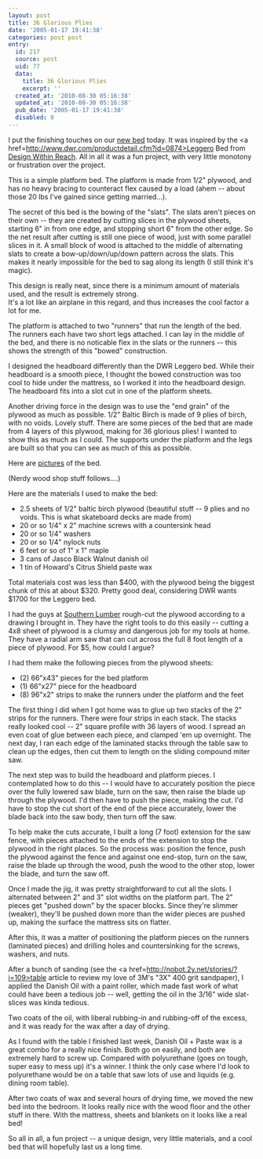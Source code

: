 ```yaml
---
layout: post
title: 36 Glorious Plies
date: '2005-01-17 19:41:38'
categories: post post
entry:
  id: 217
  source: post
  uid: 77
  data:
    title: 36 Glorious Plies
    excerpt: ''
  created_at: '2010-08-30 05:16:38'
  updated_at: '2010-08-30 05:16:38'
  pub_date: '2005-01-17 19:41:38'
  disabled: 0
---
```

I put the finishing touches on our
<a href=/pictures/20050117-bed/>new bed</a>
today.  It was inspired by the <a
href=http://www.dwr.com/productdetail.cfm?id=0874>Leggero Bed</a>
from <a href=http://www.dwr.com/>Design Within Reach</a>.  All in
all it was a fun project, with very little monotony or frustration
over the project.

This is a simple platform bed.  The platform
is made from 1/2" plywood, and has no heavy bracing to counteract flex
caused by a load (ahem -- about those 20 lbs I've gained since
getting married...).  

The secret of this bed is the bowing of the
"slats".  The slats aren't pieces on their own -- they are created
by cutting slices in the plywood sheets, starting 6" in from one
edge, and stopping short 6" from the other edge.  So the net
result after cutting is still one piece of wood, just with some
parallel slices in it.  A small block of wood is attached to the
middle of alternating slats to create a bow-up/down/up/down
pattern across the slats.  This makes it nearly impossible for the
bed to sag along its length (I still think it's magic).

This design is really neat, since there is a minimum amount of
materials used, and the result is extremely strong.  
It's a lot like an airplane in this regard, and thus increases the
cool factor a lot for me.  

The platform is attached to two "runners" that run the length of
the bed.  The runners each have two short legs attached.  I can
lay in the middle of the bed, and there is no noticable flex in
the slats or the runners -- this shows the strength of this
"bowed" construction.

I designed the headboard differently than the DWR Leggero bed.
While their headboard is a smooth piece, I thought the bowed
construction was too cool to hide under the mattress, so I worked
it into the headboard design.  The headboard fits into a slot cut
in one of the platform sheets.

Another driving force in the design was to use the "end grain" of
the plywood as much as possible.  1/2" Baltic Birch is made of 9
plies of birch, with no voids.  Lovely stuff.  There are some
pieces of the bed that are made from 4 layers of this plywood,
making for 36 glorious plies!  I wanted to show this as much as I
could.  The supports under the platform and the legs are built so
that you can see as much of this as possible.

Here are <a href=/pictures/20050117-bed/>pictures</a> of the bed.

(Nerdy wood shop stuff follows....)

Here are the materials I used to make the bed:
<ul>
<li>2.5 sheets of 1/2" baltic birch plywood (beautiful stuff -- 9
plies and no voids.  This is what skateboard decks are made from)
<li>20 or so 1/4" x 2" machine screws with a countersink head
<li>20 or so 1/4" washers
<li>20 or so 1/4" nylock nuts
<li>6 feet or so of 1" x 1" maple
<li>3 cans of Jasco Black Walnut danish oil
<li>1 tin of Howard's Citrus Shield paste wax
</ul>

Total materials cost was less than $400, with the plywood being
the biggest chunk of this at about $320.  Pretty good deal,
considering DWR wants $1700 for the Leggero bed.

I had the guys at <a href=http://www.southernlumber.com>Southern
Lumber</a> rough-cut the plywood according to a drawing I brought
in.  They have the right tools to do this easily -- cutting a 4x8
sheet of plywood is a clumsy and dangerous job for my tools at
home.  They have a radial arm saw that can cut across the full 8
foot length of a piece of plywood.  For $5, how could I argue?

I had them make the following pieces from the plywood sheets:
<ul>
<li>(2) 66"x43" pieces for the bed platform
<li>(1) 66"x27" piece for the headboard
<li>(8) 96"x2" strips to make the runners under the platform and
the feet
</ul>

The first thing I did when I got home was to glue up two stacks of
the 2" strips for the runners.  There were four strips in each stack.
The stacks really looked cool -- 2" square profile with 36 layers
of wood.  I spread an even coat of glue between each piece, and
clamped 'em up overnight.  The next day, I ran each edge of the
laminated stacks through the table saw to clean up the edges, then
cut them to length on the sliding compound miter saw.

The next step was to build the headboard and platform pieces.  I
contemplated how to do this -- I would have to accurately position
the piece over the fully lowered saw blade, turn on the saw, then
raise the blade up through the plywood.  I'd then have to push the
piece, making the cut.  I'd have to stop the cut short of the end
of the piece accurately, lower the blade back into the saw body,
then turn off the saw.  

To help make the cuts accurate, I built a
long (7 foot) extension for the saw fence, with pieces attached to
the ends of the extension to stop the plywood in the right places.
So the process was: position the fence, push the plywood against the
fence and against one end-stop, turn on the saw, raise the blade
up through the wood, push the wood to the other stop, lower the
blade, and turn the saw off.

Once I made the jig, it was pretty straightforward to cut all the
slots.  I alternated between 2" and 3" slot widths on the platform
part.  The 2" pieces get "pushed down" by the spacer blocks.
Since they're slimmer (weaker), they'll be pushed down more than
the wider pieces are pushed up, making the surface the mattress
sits on flatter.

After this, it was a matter of positioning the platform pieces on
the runners (laminated pieces) and drilling holes and
countersinking for the screws, washers, and nuts.

After a bunch of sanding (see the <a
href=http://nobot.2y.net/stories/?i=109>table article</a> to review my love
of 3M's "3X" 400 grit sandpaper), I applied the Danish Oil with a
paint roller, which made fast work of what could have been a
tedious job -- well, getting the oil in the 3/16" wide slat-slices
was kinda tedious.  

Two coats of the oil, with liberal rubbing-in and rubbing-off of
the excess, and it was ready for the wax after a day of drying.  

As I found with the table I finished last week, Danish Oil + Paste
wax is a great combo for a really nice finish.  Both go on easily,
and both are extremely hard to screw up.  Compared with
polyurethane (goes on tough, super easy to mess up) it's a winner.
I think the only case where I'd look to polyurethane would be on a
table that saw lots of use and liquids (e.g. dining room table).

After two coats of wax and several hours of drying time, we moved
the new bed into the bedroom.  It looks really nice with the wood
floor and the other stuff in there.  With the mattress, sheets and
blankets on it looks like a real bed!

So all in all, a fun project -- a unique design, very little
materials, and a cool bed that will hopefully last us a long time.
